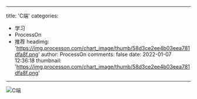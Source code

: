 
---
title: 'C端'
categories: 
 - 学习
 - ProcessOn
 - 推荐
headimg: 'https://img.processon.com/chart_image/thumb/58d3ce2ee4b03eea781dfa8f.png'
author: ProcessOn
comments: false
date: 2022-01-07 12:36:18
thumbnail: 'https://img.processon.com/chart_image/thumb/58d3ce2ee4b03eea781dfa8f.png'
---

<div>   
<img class="thumb" alt="C端" src="https://img.processon.com/chart_image/thumb/58d3ce2ee4b03eea781dfa8f.png" referrerpolicy="no-referrer">
<p></p>  
</div>
            